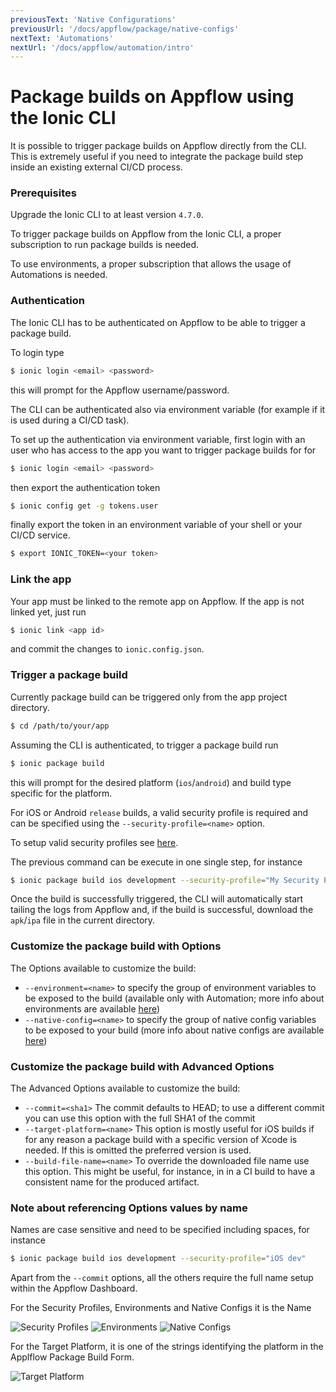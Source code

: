 ```yaml
---
previousText: 'Native Configurations'
previousUrl: '/docs/appflow/package/native-configs'
nextText: 'Automations'
nextUrl: '/docs/appflow/automation/intro'
---
```


# Package builds on Appflow using the Ionic CLI

It is possible to trigger package builds on Appflow directly from the CLI.
This is extremely useful if you need to integrate the package build step inside an existing external CI/CD process.

### Prerequisites
Upgrade the Ionic CLI to at least version `4.7.0`.

To trigger package builds on Appflow from the Ionic CLI, a proper subscription to run package builds is needed.

To use environments, a proper subscription that allows the usage of Automations is needed.

### Authentication

The Ionic CLI has to be authenticated on Appflow to be able to trigger a package build.

To login type
```bash
$ ionic login <email> <password>
```

this will prompt for the Appflow username/password.

The CLI can be authenticated also via environment variable (for example if it is used during a CI/CD task).

To set up the authentication via environment variable, first login with an user who has access to the app you want to trigger
package builds for for

```bash
$ ionic login <email> <password>
```

then export the authentication token

```bash
$ ionic config get -g tokens.user
```

finally export the token in an environment variable of your shell or your CI/CD service.

```bash
$ export IONIC_TOKEN=<your token>
```

### Link the app

Your app must be linked to the remote app on Appflow. If the app is not linked yet, just run

```bash
$ ionic link <app id>
```

and commit the changes to `ionic.config.json`.


### Trigger a package build

Currently package build can be triggered only from the app project directory.

```bash
$ cd /path/to/your/app
```

Assuming the CLI is authenticated, to trigger a package build run

```bash
$ ionic package build
```

this will prompt for the desired platform (`ios`/`android`) and build type specific for the platform.

For iOS or Android `release` builds, a valid security profile is required and can be specified
using the `--security-profile=<name>` option.

To setup valid security profiles see [here](/docs/appflow/package/credentials).

The previous command can be execute in one single step, for instance

```bash
$ ionic package build ios development --security-profile="My Security Profile"
```

Once the build is successfully triggered, the CLI will automatically start tailing the logs from Appflow and,
if the build is successful, download the `apk`/`ipa` file in the current directory.


### Customize the package build with Options

The Options available to customize the build:

* `--environment=<name>` to specify the group of environment variables to be exposed to the build
(available only with Automation; more info about environments are available [here](/docs/appflow/environments/))
* `--native-config=<name>` to specify the group of native config variables to be exposed to your
build (more info about native configs are available [here](/docs/appflow/package/intro/#native-configs))


### Customize the package build with Advanced Options

The Advanced Options available to customize the build:

* `--commit=<sha1>` The commit defaults to HEAD; to use a different commit you can use this option
with the full SHA1 of the commit
* `--target-platform=<name>` This option is mostly useful for iOS builds if for any reason a package build with a
specific version of Xcode is needed. If this is omitted the preferred version is used.
* `--build-file-name=<name>` To override the downloaded file name use this option. This might be useful, for instance, in in a CI
build to have a consistent name for the produced artifact.

### Note about referencing Options values by name

Names are case sensitive and need to be specified including spaces, for instance

```bash
$ ionic package build ios development --security-profile="iOS dev"
```

Apart from the `--commit` options, all the others require the full name setup within the Appflow Dashboard.

For the Security Profiles, Environments and Native Configs it is the Name

![Security Profiles](/docs/assets/img/appflow/cli-security-profile-list.png)
![Environments](/docs/assets/img/appflow/cli-environments-list.png)
![Native Configs](/docs/assets/img/appflow/cli-native-config-list.png)

For the Target Platform, it is one of the strings identifying the platform in the Applflow Package Build Form.

![Target Platform](/docs/assets/img/appflow/cli-target-platform.png)
